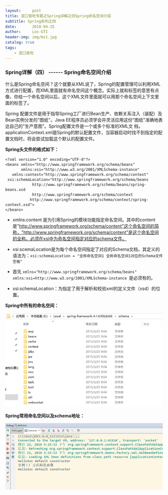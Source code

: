 ```yaml
---
layout:     post
title: 混口饭吃专题之Spring详解之四Spring命名空间介绍
subtitle: Spring系列之四
date:       2018-04-25
author:     Los-GTI
header-img: img/ms1.jpg
catalog: true
tags:
    - 混口饭吃
---
```


### Spring详解（四） ------ Spring命名空间介绍

什么是Spring命名空间？这个就要从XML说了，Spring的配置管理可以利用XML方式进行配置，而XML里面就有命名空间这个概念。实际上就和标签的意思有点像，你给一个命名空间以后，这个XML文件里面就可以用那个命名空间上下文里面的标签了。

Spring 配置文件是用于指导Spring工厂进行Bean生产、依赖关系注入（装配）及Bean实例分发的"图纸"。Java EE程序员必须学会并灵活应用这份"图纸"准确地表达自己的"生产意图"。Spring配置文件是一个或多个标准的XML文 档，applicationContext.xml是Spring的默认配置文件，当容器启动时找不到指定的配置文档时，将会尝试加载这个默认的配置文件。

**Spring头文件的格式如下：**

```
<?xml version="1.0" encoding="UTF-8"?>
<beans xmlns="http://www.springframework.org/schema/beans"
       xmlns:xsi="http://www.w3.org/2001/XMLSchema-instance"
   xmlns:context="http://www.springframework.org/schema/context"
 xsi:schemaLocation="http://www.springframework.org/schema/beans
            http://www.springframework.org/schema/beans/spring-beans.xsd
            http://www.springframework.org/schema/context
           http://www.springframework.org/schema/context/spring-context.xsd">
</beans>
```

- xmlns:content 是为引用Spring的模块功能指定命名空间。其中的content是"http://www.springframework.org/schema/content"这个命名空间的简称，"http://www.springframework.org/schema/content"是这个命名空间的全称。必须在xsi中为命名空间指定对应的schema文件。

- xsi:scemaLocation是为每个命名空间指定了对应的Schema文档，其定义的语法为：`xsi:schemaLocation = "全称命名空间1 全称命名空间1对应的Schema文件空格"`

- 首先 `xmlns="http://www.springframework.org/schema/beans" xmlns:xsi=http://www.w3.org/2001/XMLSchema-instance `是必须有的。
- xsi:schemaLocation：为指定了用于解析和校验xml的定义文件（xsd）的位置。

**Spring中所有的命名空间：**

![](https://raw.githubusercontent.com/Los-GTI/Los-GTI.github.io/master/img/spring/Spring4_1.png)

**Spring常用命名空间以及schema地址：**

![](https://raw.githubusercontent.com/Los-GTI/Los-GTI.github.io/master/img/spring/Spring2_2.png)
